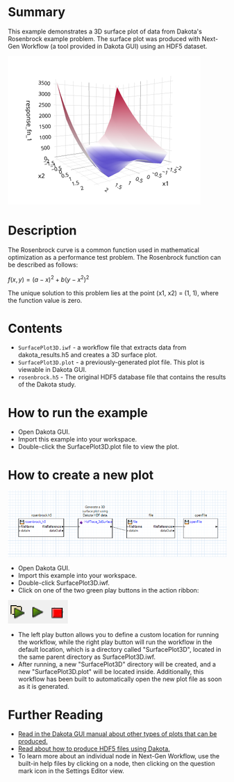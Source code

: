 # Summary

This example demonstrates a 3D surface plot of data from Dakota's Rosenbrock example problem.  The surface plot was produced with Next-Gen Workflow (a tool provided in Dakota GUI) using an HDF5 dataset.

![alt text](img/surface_plot.png "Example plot")

# Description

The Rosenbrock curve is a common function used in mathematical optimization as a performance test problem.  The Rosenbrock function can be described as follows:

$` f(x,y) = (a-x)^2 + b(y-x^2)^2 `$

The unique solution to this problem lies at the point (x1, x2) = (1, 1), where the function value is zero.

# Contents

- `SurfacePlot3D.iwf` - a workflow file that extracts data from dakota_results.h5 and creates a 3D surface plot.
- `SurfacePlot3D.plot` - a previously-generated plot file.  This plot is viewable in Dakota GUI.
- `rosenbrock.h5` - The original HDF5 database file that contains the results of the Dakota study.

# How to run the example

- Open Dakota GUI.
- Import this example into your workspace.
- Double-click the SurfacePlot3D.plot file to view the plot.

# How to create a new plot

![alt text](img/workflow.png "The workflow")

- Open Dakota GUI.
- Import this example into your workspace.
- Double-click SurfacePlot3D.iwf.
- Click on one of the two green play buttons in the action ribbon:

![alt text](img/workflowActions.png "Workflow actions")

- The left play button allows you to define a custom location for running the workflow, while the right play button will run the workflow in the default location, which is a directory called "SurfacePlot3D", located in the same parent directory as SurfacePlot3D.iwf.
- After running, a new "SurfacePlot3D" directory will be created, and a new "SurfacePlot3D.plot" will be located inside.  Additionally, this workflow has been built to automatically open the new plot file as soon as it is generated.

# Further Reading

- [Read in the Dakota GUI manual about other types of plots that can be produced.](https://dakota.sandia.gov/content/chartreuse-1)
- [Read about how to produce HDF5 files using Dakota.](https://dakota.sandia.gov/content/hdf-0)
- To learn more about an individual node in Next-Gen Workflow, use the built-in help files by clicking on a node, then clicking on the question mark icon in the Settings Editor view.